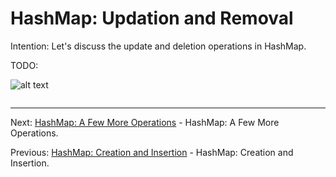 # HashMap: Updation and Removal

Intention: Let's discuss the update and deletion operations in HashMap.

TODO:

![alt text](../../etc/collections/img.png "Img")

```java

```

<hr>

Next: [HashMap: A Few More Operations](chapter_22.md "HashMap: A Few More Operations") - HashMap: A Few More Operations.

Previous: [HashMap: Creation and Insertion](chapter_20.md "HashMap: Creation and Insertion") - HashMap: Creation and Insertion.
